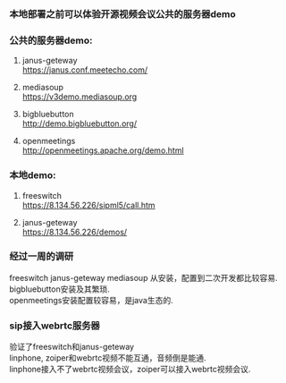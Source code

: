 ### 本地部署之前可以体验开源视频会议公共的服务器demo  

### 公共的服务器demo:
1. janus-geteway  
https://janus.conf.meetecho.com/

2. mediasoup  
https://v3demo.mediasoup.org

3. bigbluebutton  
http://demo.bigbluebutton.org/

4. openmeetings  
http://openmeetings.apache.org/demo.html

### 本地demo:
1. freeswitch  
https://8.134.56.226/sipml5/call.htm

2. janus-geteway  
https://8.134.56.226/demos/

### 经过一周的调研  
freeswitch janus-geteway mediasoup 从安装，配置到二次开发都比较容易.  
bigbluebutton安装及其繁琐.   
openmeetings安装配置较容易，是java生态的.  

### sip接入webrtc服务器  
验证了freeswitch和janus-geteway  
linphone, zoiper和webrtc视频不能互通，音频倒是能通.   
linphone接入不了webrtc视频会议，zoiper可以接入webrtc视频会议.  
